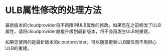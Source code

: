 # ULB属性修改的处理方法

最新版本的cloudprovider将不再限制ULB属性的修改。如果您在之前修改了ULB属性，请将cloudprovider直接升级到最新版本，将不会再发生ULB的重建。

如果您使用的是最新版本的cloudprovider，可以随意更新ULB属性而不用担心ULB的重建。

